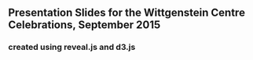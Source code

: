 ## Presentation Slides for the Wittgenstein Centre Celebrations, September 2015

### created using reveal.js and d3.js